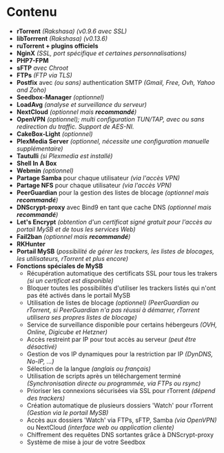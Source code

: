# Contenu

* **rTorrent** _\(Rakshasa\) \(v0.9.6 avec SSL\)_
* **libTorrrent** _\(Rakshasa\) \(v0.13.6\)_
* **ruTorrent + plugins officiels**
* **NginX** _\(SSL, port spécifique et certaines personnalisations\)_
* **PHP7-FPM**
* **sFTP** _avec Chroot_
* **FTPs** _\(FTP via TLS\)_
* **Postfix** avec _\(ou sans\)_ authentication SMTP _\(Gmail, Free, Ovh, Yahoo and Zoho\)_
* **Seedbox-Manager** _\(optionnel\)_
* **LoadAvg** _\(analyse et surveillance du serveur\)_
* **NextCloud** _\(optionnel mais **recommandé**\)_
* **OpenVPN** _\(optionnel\); multi configuration TUN/TAP, avec ou sans redirection du traffic. Support de AES-NI._
* **CakeBox-Light** _\(optionnel\)_
* **PlexMedia Server** _\(optionnel, nécessite une configuration manuelle supplémentaire\)_
* **Tautulli** _\(si Plexmedia est installé\)_
* **Shell In A Box**
* **Webmin** _\(optionnel\)_
* **Partage Samba** pour chaque utilisateur _\(via l'accès VPN\)_
* **Partage NFS** pour chaque utilisateur _\(via l'accès VPN\)_
* **PeerGuardian** pour la gestion des listes de blocage _\(optionnel mais **recommandé**\)_
* **DNScrypt-proxy** avec Bind9 en tant que cache DNS _\(optionnel mais **recommandé**\)_
* **Let's Encrypt** _\(obtention d'un certificat signé gratuit pour l'accès au portail MySB et de tous les services Web\)_
* **Fail2ban** _\(optionnel mais **recommandé**\)_
* **RKHunter**
* **Portail MySB** \(_possibilité de gérer les trackers, les listes de blocages, les utilisateurs, rTorrent et plus encore\)_
* **Fonctions spéciales de MySB**
  * Récupération automatique des certificats SSL pour tous les trakers _\(si un certificat est disponible\)_
  * Bloquer toutes les possibilités d'utiliser les trackers listés qui n'ont pas été activés dans le portail MySB
  * Utilisation de listes de blocage _\(optionnel\) \(PeerGuardian ou rTorrent, si PeerGuardian n'a pas réussi à démarrer, rTorrent utilisera ses propres listes de blocage\)_
  * Service de surveillance disponible pour certains hébergeurs _\(OVH, Online, Digicube et Hetzner\)_
  * Accès restreint par IP pour tout accès au serveur _\(peut être désactivé\)_
  * Gestion de vos IP dynamiques pour la restriction par IP _\(DynDNS, No-IP, ...\)_
  * Sélection de la langue _\(anglais ou français\)_
  * Utilisation de scripts après un téléchargement terminé _\(Synchronisation directe ou programmée, via FTPs ou rsync\)_
  * Prioriser les connexions sécurisées via SSL pour rTorrent _\(dépend des trackers\)_
  * Création automatique de plusieurs dossiers 'Watch' pour rTorrent _\(Gestion via le portail MySB\)_
  * Accès aux dossiers 'Watch' via FTPs, sFTP, Samba _\(via OpenVPN\)_ ou NextCloud _\(interface web ou application cliente\)_
  * Chiffrement des requêtes DNS sortantes grâce à DNScrypt-proxy
  * Système de mise à jour de votre Seedbox

